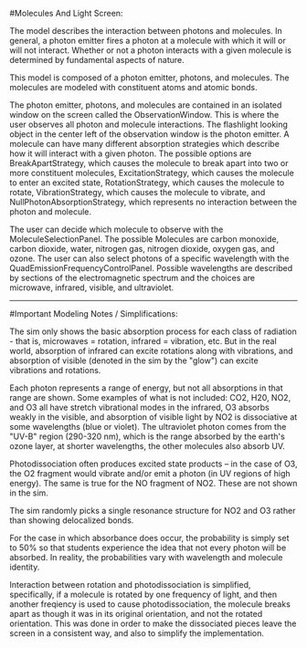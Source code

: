 #Molecules And Light Screen:

The model describes the interaction between photons and molecules.  In general, a photon emitter fires a
photon at a molecule with which it will or will not interact.  Whether or not a photon interacts with a given
molecule is determined by fundamental aspects of nature.

This model is composed of a photon emitter, photons, and molecules.  The molecules are modeled with constituent
atoms and atomic bonds.

The photon emitter, photons, and molecules are contained in an isolated window on the screen called the
ObservationWindow.  This is where the user observes all photon and molecule interactions.  The flashlight
looking object in the center left of the observation window is the photon emitter.
A molecule can have many different absorption strategies which describe how it will interact with a given
photon.  The possible options are BreakApartStrategy, which causes the molecule to break apart into two or more
constituent molecules, ExcitationStrategy, which causes the molecule to enter an excited state,
RotationStrategy, which causes the molecule to rotate, VibrationStrategy, which causes the molecule to vibrate,
and NullPhotonAbsorptionStrategy, which represents no interaction between the photon and molecule.

The user can decide which molecule to observe with the MoleculeSelectionPanel.  The possible Molecules are
carbon monoxide, carbon dioxide, water, nitrogen gas, nitrogen dioxide, oxygen gas, and ozone.  The user can
also select photons of a specific wavelength with the QuadEmissionFrequencyControlPanel.  Possible wavelengths
are described by sections of the electromagnetic spectrum and the choices are microwave, infrared, visible, and
ultraviolet.

----

#Important Modeling Notes / Simplifications:

The sim only shows the basic absorption process for each class of radiation - that is, microwaves = rotation, infrared =
vibration, etc.  But in the real world, absorption of infrared can excite rotations along with vibrations, and
absorption of visible (denoted in the sim by the "glow") can excite vibrations and rotations.

Each photon represents a range of energy, but not all absorptions in that range are shown.  Some examples of what is not
included: CO2, H20, NO2, and O3 all have stretch vibrational modes in the infrared, O3 absorbs weakly in the visible,
and absorption of visible light by NO2 is dissociative at some wavelengths (blue or violet).  The ultraviolet photon
comes from the "UV-B" region (290-320 nm), which is the range absorbed by the earth's ozone layer, at shorter
wavelengths, the other molecules also absorb UV.

Photodissociation often produces excited state products – in the case of O3, the O2 fragment would vibrate and/or emit a
photon (in UV regions of high energy). The same is true for the NO fragment of NO2. These are not shown in the sim.

The sim randomly picks a single resonance structure for NO2 and O3 rather than showing delocalized bonds.

For the case in which absorbance does occur, the probability is simply set to 50% so that students experience the idea
that not every photon will be absorbed. In reality, the probabilities vary with wavelength and molecule identity.

Interaction between rotation and photodissociation is simplified, specifically, if a molecule is rotated by one
frequency of light, and then another freqiency is used to cause photodissociation, the molecule breaks apart as though
it was in its original orientation, and not the rotated orientation.  This was done in order to make the dissociated
pieces leave the screen in a consistent way, and also to simplify the implementation.
